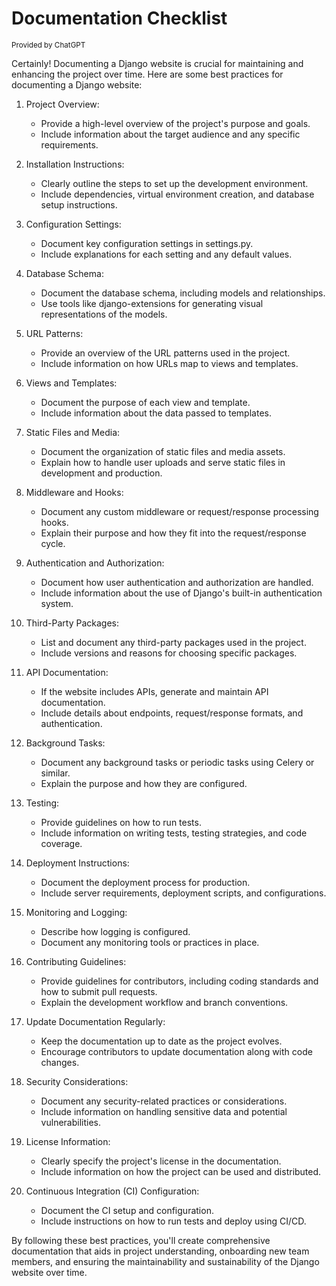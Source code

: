 # Documentation Checklist
<small>Provided by ChatGPT</small>

Certainly! Documenting a Django website is crucial for maintaining and enhancing the project over time. Here are some best practices for documenting a Django website:

1. Project Overview:
    - Provide a high-level overview of the project's purpose and goals.
    - Include information about the target audience and any specific requirements.

2. Installation Instructions:
    - Clearly outline the steps to set up the development environment.
    - Include dependencies, virtual environment creation, and database setup instructions.

3. Configuration Settings:
    - Document key configuration settings in settings.py.
    - Include explanations for each setting and any default values.

4. Database Schema:
    - Document the database schema, including models and relationships.
    - Use tools like django-extensions for generating visual representations of the models.

5. URL Patterns:
    - Provide an overview of the URL patterns used in the project.
    - Include information on how URLs map to views and templates.

6. Views and Templates:
    - Document the purpose of each view and template.
    - Include information about the data passed to templates.

7. Static Files and Media:
    - Document the organization of static files and media assets.
    - Explain how to handle user uploads and serve static files in development and production.

8. Middleware and Hooks:
    - Document any custom middleware or request/response processing hooks.
    - Explain their purpose and how they fit into the request/response cycle.

9. Authentication and Authorization:
    - Document how user authentication and authorization are handled.
    - Include information about the use of Django's built-in authentication system.

10. Third-Party Packages:
    - List and document any third-party packages used in the project.
    - Include versions and reasons for choosing specific packages.

11. API Documentation:
    - If the website includes APIs, generate and maintain API documentation.
    - Include details about endpoints, request/response formats, and authentication.

12. Background Tasks:
    - Document any background tasks or periodic tasks using Celery or similar.
    - Explain the purpose and how they are configured.

13. Testing:
    - Provide guidelines on how to run tests.
    - Include information on writing tests, testing strategies, and code coverage.

14. Deployment Instructions:
    - Document the deployment process for production.
    - Include server requirements, deployment scripts, and configurations.

15. Monitoring and Logging:
    - Describe how logging is configured.
    - Document any monitoring tools or practices in place.

16. Contributing Guidelines:
    - Provide guidelines for contributors, including coding standards and how to submit pull requests.
    - Explain the development workflow and branch conventions.

17. Update Documentation Regularly:
    - Keep the documentation up to date as the project evolves.
    - Encourage contributors to update documentation along with code changes.

18. Security Considerations:
    - Document any security-related practices or considerations.
    - Include information on handling sensitive data and potential vulnerabilities.

19. License Information:
    - Clearly specify the project's license in the documentation.
    - Include information on how the project can be used and distributed.

20. Continuous Integration (CI) Configuration:
    - Document the CI setup and configuration.
    - Include instructions on how to run tests and deploy using CI/CD.

By following these best practices, you'll create comprehensive documentation that aids in project understanding, onboarding new team members, and ensuring the maintainability and sustainability of the Django website over time.
